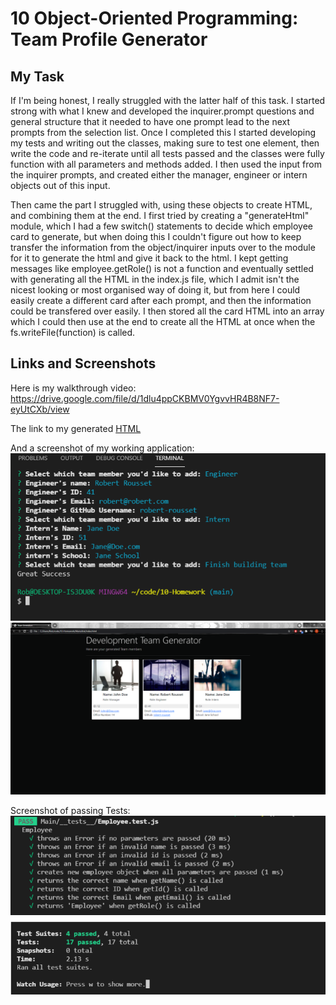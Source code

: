 # 10 Object-Oriented Programming: Team Profile Generator

## My Task

If I'm being honest, I really struggled with the latter half of this task.
I started strong with what I knew and developed the inquirer.prompt questions and general structure that it needed to have one prompt lead to the next prompts from the selection list. Once I completed this I started developing my tests and writing out the classes, making sure to test one element, then write the code and re-iterate until all tests passed and the classes were fully function with all parameters and methods added. I then used the input from the inquirer prompts, and created either the manager, engineer or intern objects out of this input.

Then came the part I struggled with, using these objects to create HTML, and combining them at the end. I first tried by creating a "generateHtml" module, which I had a few switch() statements to decide which employee card to generate, but when doing this I couldn't figure out how to keep transfer the information from the object/inquirer inputs over to the module for it to generate the html and give it back to the html. I kept getting messages like employee.getRole() is not a function and eventually settled with generating all the HTML in the index.js file, which I admit isn't the nicest looking or most organised way of doing it, but from here I could easily create a different card after each prompt, and then the information could be transfered over easily. I then stored all the card HTML into an array which I could then use at the end to create all the HTML at once when the fs.writeFile(function) is called.

## Links and Screenshots

Here is my walkthrough video: https://drive.google.com/file/d/1dlu4ppCKBMV0YgvvHR4B8NF7-eyUtCXb/view

The link to my generated [HTML](https://robert-rousset.github.io/Team-Profile-Generator/)

And a screenshot of my working application: ![Screenshot](./Main/dist/Assets/ApplicationScreenshot.png)
![AnotherScreenshot](./Main/dist/Assets/HtmlScreenshot.png)

Screenshot of passing Tests: ![Tests](./Main/dist/Assets/Tests.png)
